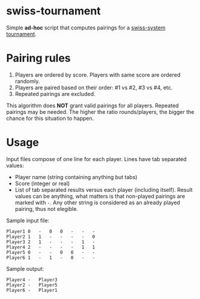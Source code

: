 # swiss-tournament
Simple **ad-hoc** script that computes pairings for a [swiss-system tournament](https://en.wikipedia.org/wiki/Swiss-system_tournament).

# Pairing rules

1. Players are ordered by score. Players with same score are ordered randomly.
1. Players are paired based on their order: #1 vs #2, #3 vs #4, etc.
1. Repeated pairings are excluded.

This algorithm does **NOT** grant valid pairings for all players. Repeated pairings may be needed. The higher the ratio rounds/players, the bigger the chance for this situation to happen.

# Usage

Input files compose of one line for each player. Lines have tab separated values:
- Player name (string containing anything but tabs)
- Score (integer or real)
- List of tab separated results versus each player (including itself). Result values can be anything, what matters is that non-played pairings are marked with `-`. Any other string is considered as an already played pairing, thus not elegible.

Sample input file:
```
Player1	0	-	0	0	-	-	-
Player2	1	1	-	-	-	-	0
Player3	2	1	-	-	-	1	-
Player4	2	-	-	-	-	1	1
Player5	0	-	-	0	0	-	-
Player6	1	-	1	-	0	-	-
```

Sample output:
```
Player4	-	Player3
Player2	-	Player5
Player6	-	Player1
```
